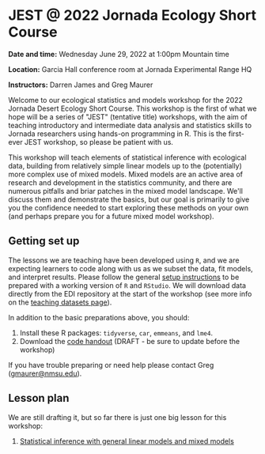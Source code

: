 # JEST @ 2022 Jornada Ecology Short Course

**Date and time:** Wednesday June 29, 2022 at 1:00pm Mountain time

**Location:** Garcia Hall conference room at Jornada Experimental Range HQ

**Instructors:** Darren James and Greg Maurer

Welcome to our ecological statistics and models workshop for the 2022 Jornada Desert Ecology Short Course. This workshop is the first of what we hope will be a series of "JEST" (tentative title) workshops, with the aim of teaching introductory and intermediate data analysis and statistics skills to Jornada researchers using hands-on programming in R. This is the first-ever JEST workshop, so please be patient with us.

This workshop will teach elements of statistical inference with ecological data, building from relatively simple linear models up to the (potentially) more complex use of mixed models. Mixed models are an active area of research and development in the statistics community, and there are numerous pitfalls and briar patches in the mixed model landscape. We'll discuss them and demonstrate the basics, but our goal is primarily to give you the confidence needed to start exploring these methods on your own (and perhaps prepare you for a future mixed model workshop).

## Getting set up

The lessons we are teaching have been developed using `R`, and we are expecting learners to code along with us as we subset the data, fit models, and interpret results. Please follow the general [setup instructions](../../html/setup.html) to be prepared with a working version of `R` and `RStudio`. We will download data directly from the EDI repository at the start of the workshop (see more info on the [teaching datasets page](../../html/teaching-datasets.html)). 

In addition to the basic preparations above, you should:

1. Install these R packages: `tidyverse`, `car`, `emmeans`, and `lme4`.
2. Download the [code handout](./jesc-code-handout.R) (DRAFT - be sure to update before the workshop)

If you have trouble preparing or need help please contact Greg (<gmaurer@nmsu.edu>).

## Lesson plan

We are still drafting it, but so far there is just one big lesson for this workshop:

1. [Statistical inference with general linear models and mixed models](../../html/statistical-inference-linear-and-mixed.html)
